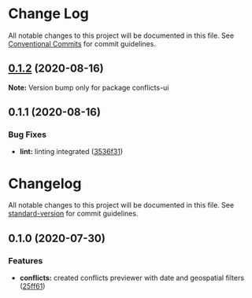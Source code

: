 # Change Log

All notable changes to this project will be documented in this file.
See [Conventional Commits](https://conventionalcommits.org) for commit guidelines.

## [0.1.2](https://github.com/MapColonies/conflicts-ui/compare/conflicts-ui@0.1.1...conflicts-ui@0.1.2) (2020-08-16)

**Note:** Version bump only for package conflicts-ui






## 0.1.1 (2020-08-16)


### Bug Fixes

* **lint:** linting integrated ([3536f31](https://github.com/MapColonies/conflicts-ui/commit/3536f3162765a63e3baf595b350251d58e3c04f6))





# Changelog

All notable changes to this project will be documented in this file. See [standard-version](https://github.com/conventional-changelog/standard-version) for commit guidelines.

## 0.1.0 (2020-07-30)

### Features

* **conflicts:** created conflicts previewer with date and geospatial filters ([25ff61](https://github.com/MapColonies/conflicts-ui/commit/25ff613419a1669d01a59b838a0a06a093e9d2ca))
